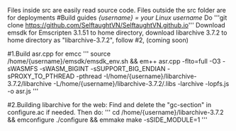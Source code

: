 Files inside src are easily read source code. Files outside the src folder are for deployments
#Build guides
*{username} = your Linux username*
Do '''git clone https://github.com/SelftaughtVN/SelftaughtVN.github.io'''
Download emsdk for Emscripten 3.1.51 to home directory, download libarchive 3.7.2 to home directory as "libarchive-3.7.2", follow #2, (coming soon)

#1.Build asr.cpp for emcc
'''
source /home/{username}/emsdk/emsdk_env.sh && em++ asr.cpp -flto=full -O3 -sWASMFS -sWASM_BIGINT -sSUPPORT_BIG_ENDIAN -sPROXY_TO_PTHREAD -pthread -I/home/{username}/libarchive-3.7.2/libarchive -L/home/{username}/libarchive-3.7.2/.libs -larchive -lopfs.js -o asr.js
'''

#2.Building libarchive for the web:
Find and delete the "gc-section" in configure.ac if needed. Then do:
'''
cd /home/{username}/libarchive-3.7.2 && emconfigure ./configure && emmake make -sSIDE_MODULE=1
'''
